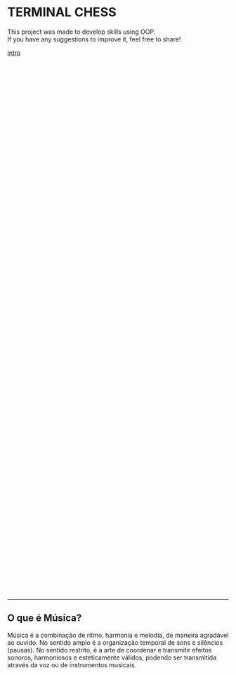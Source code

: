 # TERMINAL CHESS

This project was made to develop skills using OOP.  
If you have any suggestions to improve it, feel free to share!


[intro](#intro)



<br>
<br>
<br>
<br>
<br>
<br>
<br>
<br>
<br>
<br>
<br>
<br>
<br><br><br><br><br><br><br><br><br><br><br><br><br><br><br><br><br><br><br><br><br><br><br><br><br><br><br><br><br><br><br><br><br><br><br><br><br><br><br><br><br><br><br><br><br><br><br><br><br><br><br><br><br><br><br><br><br><br><br>

***

<div id="intro"">
    <h2>O que é Música?</h2>
        <p>Música é a combinação de ritmo, harmonia e melodia, de maneira agradável ao ouvido. No sentido amplo é a organização temporal de sons e silêncios (pausas). No sentido restrito, é a arte de coordenar e transmitir efeitos sonoros, harmoniosos e esteticamente válidos, podendo ser transmitida através da voz ou de instrumentos musicais.</p>
        </div>

    





